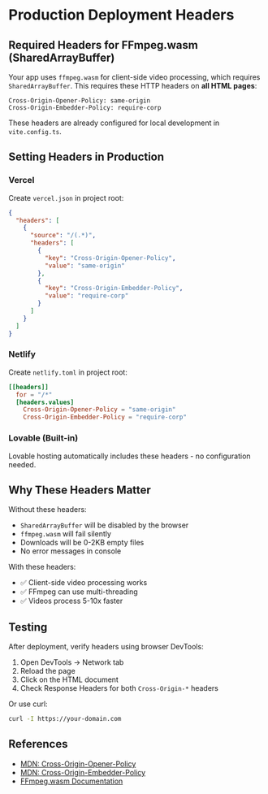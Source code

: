 # Production Deployment Headers

## Required Headers for FFmpeg.wasm (SharedArrayBuffer)

Your app uses `ffmpeg.wasm` for client-side video processing, which requires `SharedArrayBuffer`. This requires these HTTP headers on **all HTML pages**:

```
Cross-Origin-Opener-Policy: same-origin
Cross-Origin-Embedder-Policy: require-corp
```

These headers are already configured for local development in `vite.config.ts`.

## Setting Headers in Production

### Vercel

Create `vercel.json` in project root:

```json
{
  "headers": [
    {
      "source": "/(.*)",
      "headers": [
        {
          "key": "Cross-Origin-Opener-Policy",
          "value": "same-origin"
        },
        {
          "key": "Cross-Origin-Embedder-Policy",
          "value": "require-corp"
        }
      ]
    }
  ]
}
```

### Netlify

Create `netlify.toml` in project root:

```toml
[[headers]]
  for = "/*"
  [headers.values]
    Cross-Origin-Opener-Policy = "same-origin"
    Cross-Origin-Embedder-Policy = "require-corp"
```

### Lovable (Built-in)

Lovable hosting automatically includes these headers - no configuration needed.

## Why These Headers Matter

Without these headers:
- `SharedArrayBuffer` will be disabled by the browser
- `ffmpeg.wasm` will fail silently
- Downloads will be 0-2KB empty files
- No error messages in console

With these headers:
- ✅ Client-side video processing works
- ✅ FFmpeg can use multi-threading
- ✅ Videos process 5-10x faster

## Testing

After deployment, verify headers using browser DevTools:
1. Open DevTools → Network tab
2. Reload the page
3. Click on the HTML document
4. Check Response Headers for both `Cross-Origin-*` headers

Or use curl:
```bash
curl -I https://your-domain.com
```

## References

- [MDN: Cross-Origin-Opener-Policy](https://developer.mozilla.org/en-US/docs/Web/HTTP/Headers/Cross-Origin-Opener-Policy)
- [MDN: Cross-Origin-Embedder-Policy](https://developer.mozilla.org/en-US/docs/Web/HTTP/Headers/Cross-Origin-Embedder-Policy)
- [FFmpeg.wasm Documentation](https://github.com/ffmpegwasm/ffmpeg.wasm)
